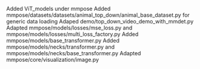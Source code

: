 Added ViT_models under mmpose
Added mmpose/datasets/datasets/animal_top_down/animal_base_dataset.py for generic data loading
Adaped demo/top_down_video_demo_with_mmdet.py
Adapted mmpose/models/losses/mse_loss.py and mmpose/models/losses/multi_loss_factory.py
Added mmpose/models/base_transformer.py
Added mmpose/models/necks/transformer.py and mmpose/models/necks/base_transformer.py
Adapted mmpose/core/visualization/image.py
